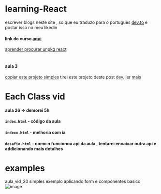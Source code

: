 # learning-React
escrever blogs neste site , so que eu traduzo para o português [dev.to](https://dev.to/) e postar isso no meu likedin
#### link do curso [aqui](https://egghead.io/lessons/react-make-http-requests-with-react-e06e2e96)
[aprender procurar unpkg react](https://legacy.reactjs.org/docs/optimizing-performance.html#single-file-builds:~:text=Single%2DFile%20Builds,dom.production.min.js%22%3E%3C/script%3E)

#
#### aula 3 
[copiar este projeto simples](https://www.dataformsjs.com/examples/hello-world/en/react.htm) tirei este projeto deste post [dev.](https://dev.to/kokaneka/react-development-using-just-a-single-file-5e65) ler [mais](https://dev.to/kokaneka/react-development-using-just-a-single-file-5e65#:~:text=The%20reason%20I,react.js.org/)

# Each Class vid 
#### aula 26 -> demorei 5h
#### `index.html`  - código da aula
#### `indexx.html` - melhoria com ia
#### `desafio.html` - como n funcionou api da aula , tentarei encaixar outra api e addicionando mais detalhes

# examples
aula_vid_20 simples exemplo aplicando form e componentes basico
![image](https://github.com/ThiagoMassenoMaciel/learning-React/assets/107934374/dea04ecc-5905-4c42-873c-53679ad95326)
